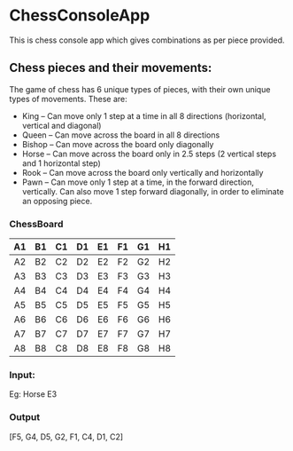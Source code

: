 # ChessConsoleApp

This is chess console app which gives combinations as per piece provided. 


## Chess pieces and their movements:
The game of chess has 6 unique types of pieces, with their own unique types
of movements. These are:
* King – Can move only 1 step at a time in all 8 directions (horizontal, vertical
and diagonal)
* Queen – Can move across the board in all 8 directions
* Bishop – Can move across the board only diagonally
* Horse – Can move across the board only in 2.5 steps (2 vertical steps and 1
horizontal step)
* Rook – Can move across the board only vertically and horizontally
* Pawn – Can move only 1 step at a time, in the forward direction, vertically.
Can also move 1 step forward diagonally, in order to eliminate an opposing
piece.

### ChessBoard


|A1|B1|C1|D1|E1|F1|G1|H1|
|:---:|:---:|:---:|:---:|:---:|:---:|:---:|:---:|
|A2|B2|C2|D2|E2|F2|G2|H2| 
|A3| B3| C3| D3| E3| F3| G3| H3|
|A4| B4| C4| D4| E4| F4| G4| H4| 
|A5| B5| C5| D5| E5| F5| G5| H5| 
|A6| B6| C6| D6| E6| F6| G6| H6| 
|A7| B7| C7| D7| E7| F7| G7| H7| 
|A8| B8| C8| D8| E8| F8| G8| H8| 

### Input:
Eg: Horse E3

### Output
[F5, G4, D5, G2, F1, C4, D1, C2]
